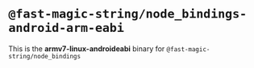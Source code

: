 # `@fast-magic-string/node_bindings-android-arm-eabi`

This is the **armv7-linux-androideabi** binary for
`@fast-magic-string/node_bindings`
